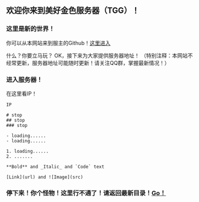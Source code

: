 ## 欢迎你来到美好金色服务器（TGG）！

### 这里是新的世界！
你可以从本网站来到服主的Github！[这里进入](https://github.com/fengyingzhishang)

什么？你要立马玩？
OK，接下来为大家提供服务器地址！
（特别注释：本网站不经常更新，服务器地址可能随时更新！请关注QQ群，掌握最新情况！）

### 进入服务器！

在这里看IP！

```
IP

# stop
## stop
### stop

- loading......
- loading......

1. loading......
2. .......

**Bold** and _Italic_ and `Code` text

[Link](url) and ![Image](src)

```
### 停下来！你个怪物！这里行不通了！请返回最新目录！[Go！]()
